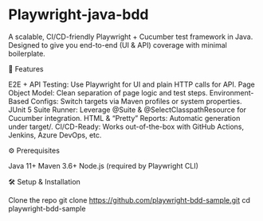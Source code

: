 # Playwright-java-bdd
A scalable, CI/CD-friendly Playwright + Cucumber test framework in Java.
Designed to give you end-to-end (UI & API) coverage with minimal boilerplate.

🚀 Features

E2E + API Testing: Use Playwright for UI and plain HTTP calls for API.
Page Object Model: Clean separation of page logic and test steps.
Environment-Based Configs: Switch targets via Maven profiles or system properties.
JUnit 5 Suite Runner: Leverage @Suite & @SelectClasspathResource for Cucumber integration.
HTML & “Pretty” Reports: Automatic generation under target/.
CI/CD-Ready: Works out-of-the-box with GitHub Actions, Jenkins, Azure DevOps, etc.


⚙️ Prerequisites

Java 11+
Maven 3.6+
Node.js (required by Playwright CLI)


🛠️ Setup & Installation

Clone the repo
  git clone https://github.com/playwright-bdd-sample.git
  cd playwright-bdd-sample
